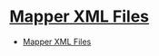 # [Mapper XML Files](https://mybatis.org/mybatis-3/sqlmap-xml.html)

- [Mapper XML Files](#mapper-xml-files)

